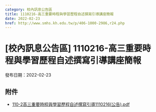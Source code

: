 ```yaml
---
category: 校內訊息公告區
title: 1110216-高三重要時程與學習歷程自述撰寫引導講座簡報
date: 2022-02-23
href: http://www.smhs.kh.edu.tw/p/406-1000-2986,r24.php
---
```


# [校內訊息公告區] 1110216-高三重要時程與學習歷程自述撰寫引導講座簡報

發布日期：2022-02-23



## 附件

- [110-2高三重要時程與學習歷程自述撰寫引導1110216(公告).pdf](https://www.smhs.kh.edu.tw/var/file/0/1000/attach/76/pta_2723_7088185_96685.pdf)
